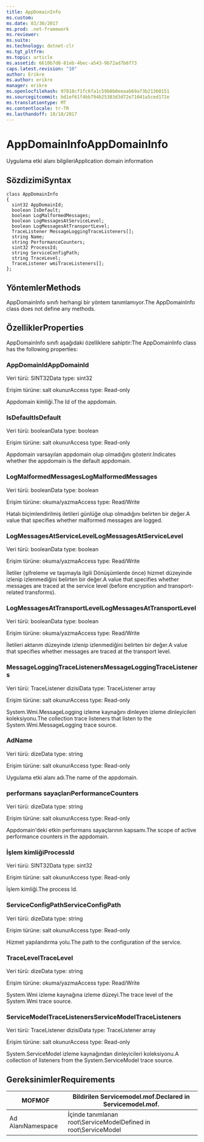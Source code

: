 ```yaml
---
title: AppDomainInfo
ms.custom: 
ms.date: 03/30/2017
ms.prod: .net-framework
ms.reviewer: 
ms.suite: 
ms.technology: dotnet-clr
ms.tgt_pltfrm: 
ms.topic: article
ms.assetid: 6610b7d8-81eb-4bec-a543-9b72ad7b6f73
caps.latest.revision: "10"
author: Erikre
ms.author: erikre
manager: erikre
ms.openlocfilehash: 97818cf1fc6fa1c59b8b0eeaab69a73b21360151
ms.sourcegitcommit: bd1ef61f4bb794b25383d3d72e71041a5ced172e
ms.translationtype: MT
ms.contentlocale: tr-TR
ms.lasthandoff: 10/18/2017
---
```

# <a name="appdomaininfo"></a><span data-ttu-id="ac374-102">AppDomainInfo</span><span class="sxs-lookup"><span data-stu-id="ac374-102">AppDomainInfo</span></span>
<span data-ttu-id="ac374-103">Uygulama etki alanı bilgileri</span><span class="sxs-lookup"><span data-stu-id="ac374-103">Application domain information</span></span>  
  
## <a name="syntax"></a><span data-ttu-id="ac374-104">Sözdizimi</span><span class="sxs-lookup"><span data-stu-id="ac374-104">Syntax</span></span>  
  
```  
class AppDomainInfo  
{  
  sint32 AppDomainId;  
  boolean IsDefault;  
  boolean LogMalformedMessages;  
  boolean LogMessagesAtServiceLevel;  
  boolean LogMessagesAtTransportLevel;  
  TraceListener MessageLoggingTraceListeners[];  
  string Name;  
  string PerformanceCounters;  
  sint32 ProcessId;  
  string ServiceConfigPath;  
  string TraceLevel;  
  TraceListener wmiTraceListeners[];  
};  
```  
  
## <a name="methods"></a><span data-ttu-id="ac374-105">Yöntemler</span><span class="sxs-lookup"><span data-stu-id="ac374-105">Methods</span></span>  
 <span data-ttu-id="ac374-106">AppDomainInfo sınıfı herhangi bir yöntem tanımlamıyor.</span><span class="sxs-lookup"><span data-stu-id="ac374-106">The AppDomainInfo class does not define any methods.</span></span>  
  
## <a name="properties"></a><span data-ttu-id="ac374-107">Özellikler</span><span class="sxs-lookup"><span data-stu-id="ac374-107">Properties</span></span>  
 <span data-ttu-id="ac374-108">AppDomainInfo sınıfı aşağıdaki özelliklere sahiptir:</span><span class="sxs-lookup"><span data-stu-id="ac374-108">The AppDomainInfo class has the following properties:</span></span>  
  
### <a name="appdomainid"></a><span data-ttu-id="ac374-109">AppDomainId</span><span class="sxs-lookup"><span data-stu-id="ac374-109">AppDomainId</span></span>  
 <span data-ttu-id="ac374-110">Veri türü: SINT32</span><span class="sxs-lookup"><span data-stu-id="ac374-110">Data type: sint32</span></span>  
  
 <span data-ttu-id="ac374-111">Erişim türüne: salt okunur</span><span class="sxs-lookup"><span data-stu-id="ac374-111">Access type: Read-only</span></span>  
  
 <span data-ttu-id="ac374-112">Appdomain kimliği.</span><span class="sxs-lookup"><span data-stu-id="ac374-112">The Id of the appdomain.</span></span>  
  
### <a name="isdefault"></a><span data-ttu-id="ac374-113">IsDefault</span><span class="sxs-lookup"><span data-stu-id="ac374-113">IsDefault</span></span>  
 <span data-ttu-id="ac374-114">Veri türü: boolean</span><span class="sxs-lookup"><span data-stu-id="ac374-114">Data type: boolean</span></span>  
  
 <span data-ttu-id="ac374-115">Erişim türüne: salt okunur</span><span class="sxs-lookup"><span data-stu-id="ac374-115">Access type: Read-only</span></span>  
  
 <span data-ttu-id="ac374-116">Appdomain varsayılan appdomain olup olmadığını gösterir.</span><span class="sxs-lookup"><span data-stu-id="ac374-116">Indicates whether the appdomain is the default appdomain.</span></span>  
  
### <a name="logmalformedmessages"></a><span data-ttu-id="ac374-117">LogMalformedMessages</span><span class="sxs-lookup"><span data-stu-id="ac374-117">LogMalformedMessages</span></span>  
 <span data-ttu-id="ac374-118">Veri türü: boolean</span><span class="sxs-lookup"><span data-stu-id="ac374-118">Data type: boolean</span></span>  
  
 <span data-ttu-id="ac374-119">Erişim türüne: okuma/yazma</span><span class="sxs-lookup"><span data-stu-id="ac374-119">Access type: Read/Write</span></span>  
  
 <span data-ttu-id="ac374-120">Hatalı biçimlendirilmiş iletileri günlüğe olup olmadığını belirten bir değer.</span><span class="sxs-lookup"><span data-stu-id="ac374-120">A value that specifies whether malformed messages are logged.</span></span>  
  
### <a name="logmessagesatservicelevel"></a><span data-ttu-id="ac374-121">LogMessagesAtServiceLevel</span><span class="sxs-lookup"><span data-stu-id="ac374-121">LogMessagesAtServiceLevel</span></span>  
 <span data-ttu-id="ac374-122">Veri türü: boolean</span><span class="sxs-lookup"><span data-stu-id="ac374-122">Data type: boolean</span></span>  
  
 <span data-ttu-id="ac374-123">Erişim türüne: okuma/yazma</span><span class="sxs-lookup"><span data-stu-id="ac374-123">Access type: Read/Write</span></span>  
  
 <span data-ttu-id="ac374-124">İletiler (şifreleme ve taşımayla ilgili Dönüşümlerde önce) hizmet düzeyinde izlenip izlenmediğini belirten bir değer.</span><span class="sxs-lookup"><span data-stu-id="ac374-124">A value that specifies whether messages are traced at the service level (before encryption and transport-related transforms).</span></span>  
  
### <a name="logmessagesattransportlevel"></a><span data-ttu-id="ac374-125">LogMessagesAtTransportLevel</span><span class="sxs-lookup"><span data-stu-id="ac374-125">LogMessagesAtTransportLevel</span></span>  
 <span data-ttu-id="ac374-126">Veri türü: boolean</span><span class="sxs-lookup"><span data-stu-id="ac374-126">Data type: boolean</span></span>  
  
 <span data-ttu-id="ac374-127">Erişim türüne: okuma/yazma</span><span class="sxs-lookup"><span data-stu-id="ac374-127">Access type: Read/Write</span></span>  
  
 <span data-ttu-id="ac374-128">İletileri aktarım düzeyinde izlenip izlenmediğini belirten bir değer.</span><span class="sxs-lookup"><span data-stu-id="ac374-128">A value that specifies whether messages are traced at the transport level.</span></span>  
  
### <a name="messageloggingtracelisteners"></a><span data-ttu-id="ac374-129">MessageLoggingTraceListeners</span><span class="sxs-lookup"><span data-stu-id="ac374-129">MessageLoggingTraceListeners</span></span>  
 <span data-ttu-id="ac374-130">Veri türü: TraceListener dizisi</span><span class="sxs-lookup"><span data-stu-id="ac374-130">Data type: TraceListener array</span></span>  
  
 <span data-ttu-id="ac374-131">Erişim türüne: salt okunur</span><span class="sxs-lookup"><span data-stu-id="ac374-131">Access type: Read-only</span></span>  
  
 <span data-ttu-id="ac374-132">System.Wmi.MessageLogging izleme kaynağını dinleyen izleme dinleyicileri koleksiyonu.</span><span class="sxs-lookup"><span data-stu-id="ac374-132">The collection trace listeners that listen to the System.Wmi.MessageLogging trace source.</span></span>  
  
### <a name="name"></a><span data-ttu-id="ac374-133">Ad</span><span class="sxs-lookup"><span data-stu-id="ac374-133">Name</span></span>  
 <span data-ttu-id="ac374-134">Veri türü: dize</span><span class="sxs-lookup"><span data-stu-id="ac374-134">Data type: string</span></span>  
  
 <span data-ttu-id="ac374-135">Erişim türüne: salt okunur</span><span class="sxs-lookup"><span data-stu-id="ac374-135">Access type: Read-only</span></span>  
  
 <span data-ttu-id="ac374-136">Uygulama etki alanı adı.</span><span class="sxs-lookup"><span data-stu-id="ac374-136">The name of the appdomain.</span></span>  
  
### <a name="performancecounters"></a><span data-ttu-id="ac374-137">performans sayaçları</span><span class="sxs-lookup"><span data-stu-id="ac374-137">PerformanceCounters</span></span>  
 <span data-ttu-id="ac374-138">Veri türü: dize</span><span class="sxs-lookup"><span data-stu-id="ac374-138">Data type: string</span></span>  
  
 <span data-ttu-id="ac374-139">Erişim türüne: salt okunur</span><span class="sxs-lookup"><span data-stu-id="ac374-139">Access type: Read-only</span></span>  
  
 <span data-ttu-id="ac374-140">Appdomain'deki etkin performans sayaçlarının kapsamı.</span><span class="sxs-lookup"><span data-stu-id="ac374-140">The scope of active performance counters in the appdomain.</span></span>  
  
### <a name="processid"></a><span data-ttu-id="ac374-141">İşlem kimliği</span><span class="sxs-lookup"><span data-stu-id="ac374-141">ProcessId</span></span>  
 <span data-ttu-id="ac374-142">Veri türü: SINT32</span><span class="sxs-lookup"><span data-stu-id="ac374-142">Data type: sint32</span></span>  
  
 <span data-ttu-id="ac374-143">Erişim türüne: salt okunur</span><span class="sxs-lookup"><span data-stu-id="ac374-143">Access type: Read-only</span></span>  
  
 <span data-ttu-id="ac374-144">İşlem kimliği.</span><span class="sxs-lookup"><span data-stu-id="ac374-144">The process Id.</span></span>  
  
### <a name="serviceconfigpath"></a><span data-ttu-id="ac374-145">ServiceConfigPath</span><span class="sxs-lookup"><span data-stu-id="ac374-145">ServiceConfigPath</span></span>  
 <span data-ttu-id="ac374-146">Veri türü: dize</span><span class="sxs-lookup"><span data-stu-id="ac374-146">Data type: string</span></span>  
  
 <span data-ttu-id="ac374-147">Erişim türüne: salt okunur</span><span class="sxs-lookup"><span data-stu-id="ac374-147">Access type: Read-only</span></span>  
  
 <span data-ttu-id="ac374-148">Hizmet yapılandırma yolu.</span><span class="sxs-lookup"><span data-stu-id="ac374-148">The path to the configuration of the service.</span></span>  
  
### <a name="tracelevel"></a><span data-ttu-id="ac374-149">TraceLevel</span><span class="sxs-lookup"><span data-stu-id="ac374-149">TraceLevel</span></span>  
 <span data-ttu-id="ac374-150">Veri türü: dize</span><span class="sxs-lookup"><span data-stu-id="ac374-150">Data type: string</span></span>  
  
 <span data-ttu-id="ac374-151">Erişim türüne: okuma/yazma</span><span class="sxs-lookup"><span data-stu-id="ac374-151">Access type: Read/Write</span></span>  
  
 <span data-ttu-id="ac374-152">System.Wmi izleme kaynağına izleme düzeyi.</span><span class="sxs-lookup"><span data-stu-id="ac374-152">The trace level of the System.Wmi trace source.</span></span>  
  
### <a name="servicemodeltracelisteners"></a><span data-ttu-id="ac374-153">ServiceModelTraceListeners</span><span class="sxs-lookup"><span data-stu-id="ac374-153">ServiceModelTraceListeners</span></span>  
 <span data-ttu-id="ac374-154">Veri türü: TraceListener dizisi</span><span class="sxs-lookup"><span data-stu-id="ac374-154">Data type: TraceListener array</span></span>  
  
 <span data-ttu-id="ac374-155">Erişim türüne: salt okunur</span><span class="sxs-lookup"><span data-stu-id="ac374-155">Access type: Read-only</span></span>  
  
 <span data-ttu-id="ac374-156">System.ServiceModel izleme kaynağından dinleyicileri koleksiyonu.</span><span class="sxs-lookup"><span data-stu-id="ac374-156">A collection of listeners from the System.ServiceModel trace source.</span></span>  
  
## <a name="requirements"></a><span data-ttu-id="ac374-157">Gereksinimler</span><span class="sxs-lookup"><span data-stu-id="ac374-157">Requirements</span></span>  
  
|<span data-ttu-id="ac374-158">MOF</span><span class="sxs-lookup"><span data-stu-id="ac374-158">MOF</span></span>|<span data-ttu-id="ac374-159">Bildirilen Servicemodel.mof.</span><span class="sxs-lookup"><span data-stu-id="ac374-159">Declared in Servicemodel.mof.</span></span>|  
|---------|-----------------------------------|  
|<span data-ttu-id="ac374-160">Ad Alanı</span><span class="sxs-lookup"><span data-stu-id="ac374-160">Namespace</span></span>|<span data-ttu-id="ac374-161">İçinde tanımlanan root\ServiceModel</span><span class="sxs-lookup"><span data-stu-id="ac374-161">Defined in root\ServiceModel</span></span>|
